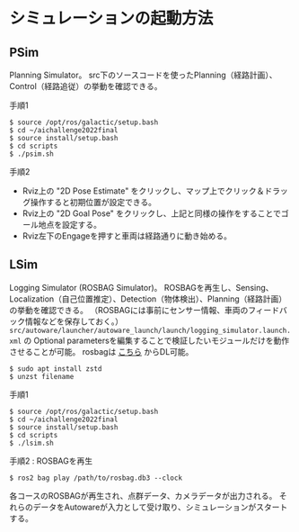 # シミュレーションの起動方法
## PSim
Planning Simulator。
src下のソースコードを使ったPlanning（経路計画）、Control（経路追従）の挙動を確認できる。

手順1
```
$ source /opt/ros/galactic/setup.bash
$ cd ~/aichallenge2022final
$ source install/setup.bash
$ cd scripts
$ ./psim.sh
```

手順2
- Rviz上の "2D Pose Estimate" をクリックし、マップ上でクリック＆ドラッグ操作すると初期位置が設定できる。
- Rviz上の "2D Goal Pose" をクリックし、上記と同様の操作をすることでゴール地点を設定する。
- Rviz左下のEngageを押すと車両は経路通りに動き始める。



## LSim
Logging Simulator (ROSBAG Simulator)。
ROSBAGを再生し、Sensing、Localization（自己位置推定）、Detection（物体検出）、Planning（経路計画）の挙動を確認できる。
（ROSBAGには事前にセンサー情報、車両のフィードバック情報などを保存しておく。）
`src/autoware/launcher/autoware_launch/launch/logging_simulator.launch.xml` の Optional parametersを編集することで検証したいモジュールだけを動作させることが可能。
rosbagは [こちら](https://drive.google.com/drive/folders/1rmRtTkxzzIgh1Na3ocdcvFkpiOxl8VOx?usp=sharing) からDL可能。
```
$ sudo apt install zstd
$ unzst filename
```


手順1
```
$ source /opt/ros/galactic/setup.bash
$ cd ~/aichallenge2022final
$ source install/setup.bash
$ cd scripts
$ ./lsim.sh
```

手順2 : ROSBAGを再生
```
$ ros2 bag play /path/to/rosbag.db3 --clock
```

各コースのROSBAGが再生され、点群データ、カメラデータが出力される。
それらのデータをAutowareが入力として受け取り、シミュレーションがスタートする。